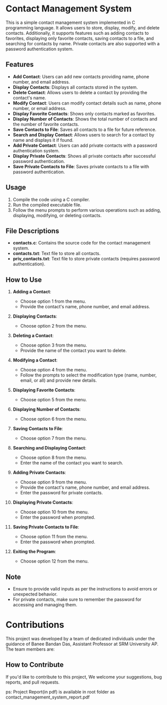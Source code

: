# Contact Management System

This is a simple contact management system implemented in C programming language. It allows users to store, display, modify, and delete contacts. Additionally, it supports features such as adding contacts to favorites, displaying only favorite contacts, saving contacts to a file, and searching for contacts by name. Private contacts are also supported with a password authentication system.

## Features

- **Add Contact**: Users can add new contacts providing name, phone number, and email address.
- **Display Contacts**: Displays all contacts stored in the system.
- **Delete Contact**: Allows users to delete a contact by providing the contact's name.
- **Modify Contact**: Users can modify contact details such as name, phone number, or email address.
- **Display Favorite Contacts**: Shows only contacts marked as favorites.
- **Display Number of Contacts**: Shows the total number of contacts and the number of favorite contacts.
- **Save Contacts to File**: Saves all contacts to a file for future reference.
- **Search and Display Contact**: Allows users to search for a contact by name and displays it if found.
- **Add Private Contact**: Users can add private contacts with a password authentication system.
- **Display Private Contacts**: Shows all private contacts after successful password authentication.
- **Save Private Contacts to File**: Saves private contacts to a file with password authentication.

## Usage

1. Compile the code using a C compiler.
2. Run the compiled executable file.
3. Follow the menu prompts to perform various operations such as adding, displaying, modifying, or deleting contacts.

## File Descriptions

- **contacts.c**: Contains the source code for the contact management system.
- **contacts.txt**: Text file to store all contacts.
- **priv_contacts.txt**: Text file to store private contacts (requires password authentication).

## How to Use

1. **Adding a Contact**:
   - Choose option 1 from the menu.
   - Provide the contact's name, phone number, and email address.

2. **Displaying Contacts**:
   - Choose option 2 from the menu.

3. **Deleting a Contact**:
   - Choose option 3 from the menu.
   - Provide the name of the contact you want to delete.

4. **Modifying a Contact**:
   - Choose option 4 from the menu.
   - Follow the prompts to select the modification type (name, number, email, or all) and provide new details.

5. **Displaying Favorite Contacts**:
   - Choose option 5 from the menu.

6. **Displaying Number of Contacts**:
   - Choose option 6 from the menu.

7. **Saving Contacts to File**:
   - Choose option 7 from the menu.

8. **Searching and Displaying Contact**:
   - Choose option 8 from the menu.
   - Enter the name of the contact you want to search.

9. **Adding Private Contacts**:
   - Choose option 9 from the menu.
   - Provide the contact's name, phone number, and email address.
   - Enter the password for private contacts.

10. **Displaying Private Contacts**:
    - Choose option 10 from the menu.
    - Enter the password when prompted.

11. **Saving Private Contacts to File**:
    - Choose option 11 from the menu.
    - Enter the password when prompted.

12. **Exiting the Program**:
    - Choose option 12 from the menu.

## Note
- Ensure to provide valid inputs as per the instructions to avoid errors or unexpected behavior.
- For private contacts, make sure to remember the password for accessing and managing them.
# Contributions

This project was developed by a team of dedicated individuals under the guidance of Banee Bandan Das, Assistant Professor at SRM University AP. The team members are:
## How to Contribute

If you'd like to contribute to this project, We welcome your suggestions, bug reports, and pull requests.

ps: Project Report(in pdf) is available in root folder as contact_management_system_report.pdf
